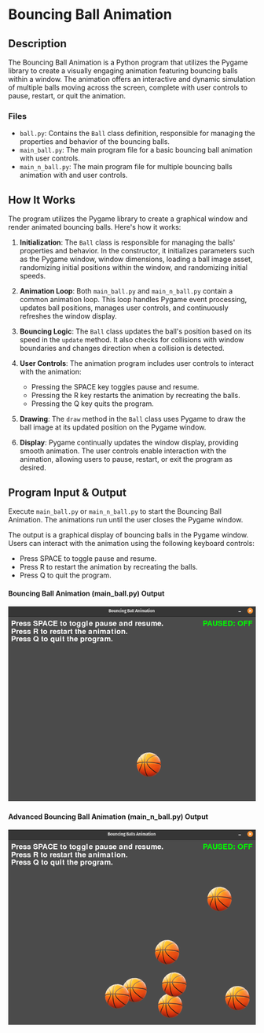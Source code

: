 # Bouncing Ball Animation

## Description

The Bouncing Ball Animation is a Python program that utilizes the Pygame library to create a visually engaging animation featuring bouncing balls within a window. The animation offers an interactive and dynamic simulation of multiple balls moving across the screen, complete with user controls to pause, restart, or quit the animation.

### Files

- `ball.py`: Contains the `Ball` class definition, responsible for managing the properties and behavior of the bouncing balls.
- `main_ball.py`: The main program file for a basic bouncing ball animation with user controls.
- `main_n_ball.py`: The main program file for multiple bouncing balls animation with and user controls.

## How It Works

The program utilizes the Pygame library to create a graphical window and render animated bouncing balls. Here's how it works:

1. **Initialization**: The `Ball` class is responsible for managing the balls' properties and behavior. In the constructor, it initializes parameters such as the Pygame window, window dimensions, loading a ball image asset, randomizing initial positions within the window, and randomizing initial speeds.

2. **Animation Loop**: Both `main_ball.py` and `main_n_ball.py` contain a common animation loop. This loop handles Pygame event processing, updates ball positions, manages user controls, and continuously refreshes the window display.

3. **Bouncing Logic**: The `Ball` class updates the ball's position based on its speed in the `update` method. It also checks for collisions with window boundaries and changes direction when a collision is detected.

4. **User Controls**: The animation program includes user controls to interact with the animation:
   - Pressing the SPACE key toggles pause and resume.
   - Pressing the R key restarts the animation by recreating the balls.
   - Pressing the Q key quits the program.

5. **Drawing**: The `draw` method in the `Ball` class uses Pygame to draw the ball image at its updated position on the Pygame window.

6. **Display**: Pygame continually updates the window display, providing smooth animation. The user controls enable interaction with the animation, allowing users to pause, restart, or exit the program as desired.

## Program Input & Output

Execute `main_ball.py` or `main_n_ball.py` to start the Bouncing Ball Animation. The animations run until the user closes the Pygame window.

The output is a graphical display of bouncing balls in the Pygame window. Users can interact with the animation using the following keyboard controls:

- Press SPACE to toggle pause and resume.
- Press R to restart the animation by recreating the balls.
- Press Q to quit the program.

#### Bouncing Ball Animation (main_ball.py) Output

![Bouncing Ball Animation](output/ball-output.gif)

#### Advanced Bouncing Ball Animation (main_n_ball.py) Output

![Advanced Bouncing Ball Animation](output/balls-output.gif)